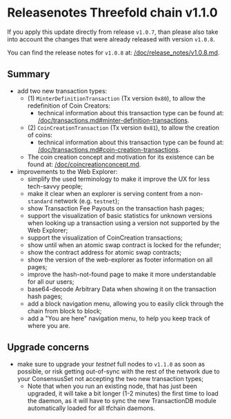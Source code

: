 # Releasenotes Threefold chain v1.1.0

If you apply this update directly from release `v1.0.7`,
than please also take into account the changes that were already released with version `v1.0.8`.

You can find the release notes for `v1.0.8` at: [/doc/release_notes/v1.0.8.md](/doc/release_notes/v1.0.8.md).

## Summary

* add two new transaction types:
  * (1) `MinterDefinitionTransaction` (Tx version `0x80`), to allow the redefinition of Coin Creators:
    * technical information about this transaction type can be found at: [/doc/transactions.md#minter-definition-transactions](/doc/transactions.md#minter-definition-transactions).
  * (2) `CoinCreationTransaction` (Tx version `0x81`), to allow the creation of coins:
    * technical information about this transaction type can be found at: [/doc/transactions.md#coin-creation-transactions](/doc/transactions.md#coin-creation-transactions).
  * The coin creation concept and motivation for its existence can be found at: [/doc/coincreationconcept.md](/doc/coincreationconcept.md).
* improvements to the Web Explorer:
  * simplify the used terminology to make it improve the UX for less tech-savvy people;
  * make it clear when an explorer is serving content from a non-`standard` network (e.g. `testnet`);
  * show Transaction Fee Payouts on the transaction hash pages;
  * support the visualization of basic statistics for unknown versions when looking up a transaction
    using a version not supported by the Web Explorer;
  * support the visualization of CoinCreation transactions;
  * show until when an atomic swap contract is locked for the refunder;
  * show the contract address for atomic swap contracts;
  * show the version of the web-explorer as footer information on all pages;
  * improve the hash-not-found page to make it more understandable for all our users;
  * base64-decode Arbitrary Data when showing it on the transaction hash pages;
  * add a block navigation menu, allowing you to easily click through the chain from block to block;
  * add a "You are here" navigation menu, to help you keep track of where you are.

## Upgrade concerns

* make sure to upgrade your _testnet_ full nodes to `v1.1.0` as soon as possible, or risk getting out-of-sync with the rest of the network due to your ConsensusSet not accepting the two new transaction types;
  * Note that when you run an existing node, that has just been upgraded, it will take a bit longer (1-2 minutes) the first time to load the daemon, as it will have to sync the new TransactionDB module automatically loaded for all tfchain daemons.
